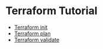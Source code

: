 # Terraform Tutorial 

- [Terraform init](https://github.com/roopendra/devops/tree/master/terraform/terraform-init)
- [Terraform plan](https://github.com/roopendra/devops/tree/master/terraform/terraform-plan)
- [Terraform validate](https://github.com/roopendra/devops/tree/master/terraform/terraform-apply)
